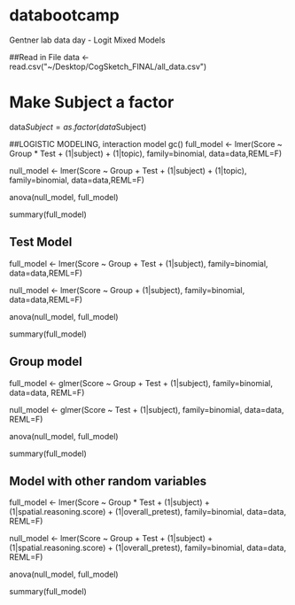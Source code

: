 databootcamp
============

Gentner lab data day - Logit Mixed Models

##Read in File
data <- read.csv("~/Desktop/CogSketch_FINAL/all_data.csv")


# Make Subject a factor
data$Subject=as.factor(data$Subject)


##LOGISTIC MODELING, interaction model 
gc()
full_model <- lmer(Score ~ Group * Test + (1|subject) + (1|topic), family=binomial, data=data,REML=F)

null_model <- lmer(Score ~ Group + Test + (1|subject) + (1|topic), family=binomial, data=data,REML=F)

anova(null_model, full_model)

summary(full_model)


## Test Model 
full_model <- lmer(Score ~ Group + Test + (1|subject), family=binomial, data=data,REML=F)

null_model <- lmer(Score ~ Group        + (1|subject), family=binomial, data=data,REML=F)

anova(null_model, full_model)

summary(full_model)


## Group model 
full_model <- glmer(Score ~ Group + Test + (1|subject), family=binomial, data=data, REML=F)

null_model <- glmer(Score ~         Test + (1|subject), family=binomial, data=data, REML=F)

anova(null_model, full_model)

summary(full_model)


## Model with other random variables
full_model <- lmer(Score ~ Group * Test + (1|subject) + (1|spatial.reasoning.score) + (1|overall_pretest), family=binomial, data=data, REML=F)

null_model <- lmer(Score ~ Group + Test + (1|subject) + (1|spatial.reasoning.score) + (1|overall_pretest), family=binomial, data=data, REML=F)

anova(null_model, full_model)

summary(full_model)
